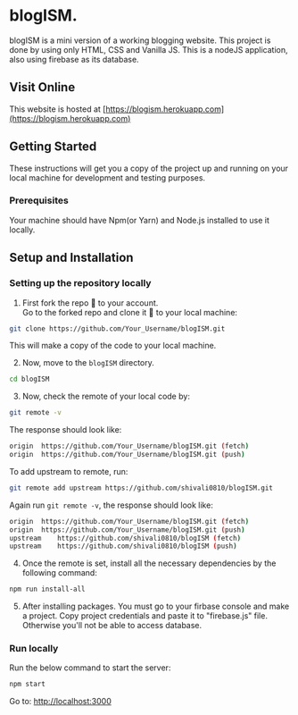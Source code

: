 # blogISM. 

blogISM is a mini version of a working blogging website. This project is done by using only HTML, CSS and Vanilla JS. This is a nodeJS application, also using firebase as its database.

<!-- 1. Dynamic Blog pages.
2. Have a dedicated editor for blogs.
3. You can add/make as many blogs you want.
4. You can add Headings, paragraphs, and Images to the blog post. 
5. Have read more blogs section also. -->


<!-- ### Installation Guide.

Once you forked this repo. Make sure to run `npm install` command inside the folder to install all the package.

After installing packages. You must go to your firbase console and make a project. Copy project credentials and paste it to "firebase.js" file. Otherwise you'll not be able to access database. -->

## Visit Online
This website is hosted at [https://blogism.herokuapp.com](https://blogism.herokuapp.com)

## Getting Started

These instructions will get you a copy of the project up and running on your local machine for development and testing purposes.

### Prerequisites

Your machine should have Npm(or Yarn) and Node.js installed to use it locally.

## Setup and Installation

### Setting up the repository locally

1. First fork the repo :fork_and_knife: to your account.  
   Go to the forked repo and clone it :busts_in_silhouette: to your local machine:

```sh
git clone https://github.com/Your_Username/blogISM.git
```

This will make a copy of the code to your local machine.

2. Now, move to the `blogISM` directory.

```sh
cd blogISM
```

3. Now, check the remote of your local code by:

```sh
git remote -v
```

The response should look like:

```sh
origin	https://github.com/Your_Username/blogISM.git (fetch)
origin	https://github.com/Your_Username/blogISM.git (push)
```

To add upstream to remote, run:

```sh
git remote add upstream https://github.com/shivali0810/blogISM.git
```

Again run `git remote -v`, the response should look like:

```sh
origin	https://github.com/Your_Username/blogISM.git (fetch)
origin	https://github.com/Your_Username/blogISM.git (push)
upstream	https://github.com/shivali0810/blogISM (fetch)
upstream	https://github.com/shivali0810/blogISM (push)
```

4. Once the remote is set, install all the necessary dependencies by the following command:

```sh
npm run install-all
```
5. After installing packages. You must go to your firbase console and make a project. Copy project credentials and paste it to "firebase.js" file. Otherwise you'll not be able to access database.
### Run locally

Run the below command to start the server:

```sh
npm start
```
Go to: [http://localhost:3000](http://localhost:3000)